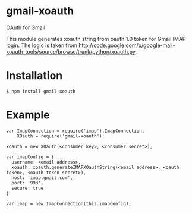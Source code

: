 # gmail-xoauth

OAuth for Gmail

This module generates xoauth string from oauth 1.0 token for Gmail IMAP login. The logic is taken from http://code.google.com/p/google-mail-xoauth-tools/source/browse/trunk/python/xoauth.py.

# Installation

    $ npm install gmail-xoauth

# Example

    var ImapConnection = require('imap').ImapConnection,
        XOauth = require('gmail-xoauth');

    xoauth = new XOauth(<consumer key>, <consumer secret>);

    var imapConfig = {
      username: <email address>,
      xoauth: xoauth.generateIMAPXOauthString(<email address>, <oauth token>, <oauth token secret>),
      host: 'imap.gmail.com',
      port: '993',
      secure: true
    }

    var imap = new ImapConnection(this.imapConfig);
